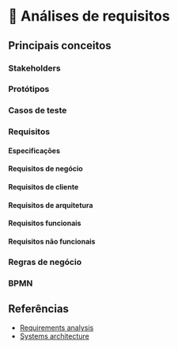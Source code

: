# 💎 Análises de requisitos

## Principais conceitos

### Stakeholders

### Protótipos

### Casos de teste

### Requisitos

#### Especificações

#### Requisitos de negócio

#### Requisitos de cliente

#### Requisitos de arquitetura

#### Requisitos funcionais

#### Requisitos não funcionais

### Regras de negócio

### BPMN

## Referências

- [Requirements analysis](https://en.wikipedia.org/wiki/Requirements_analysis)
- [Systems architecture](https://en.wikipedia.org/wiki/Systems_architecture)
